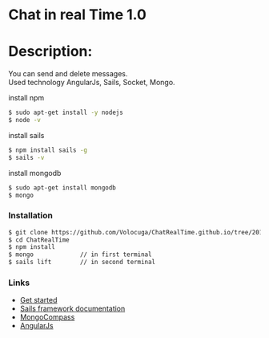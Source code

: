 # Chat in real Time 1.0


# Description: 

You can send and delete messages.  
Used technology AngularJs, Sails, Socket, Mongo.  

install npm 
```sh
$ sudo apt-get install -y nodejs
$ node -v
```
install sails 
```sh
$ npm install sails -g
$ sails -v
```
install mongodb
```sh
$ sudo apt-get install mongodb
$ mongo
```

### Installation

```sh
$ git clone https://github.com/Volocuga/ChatRealTime.github.io/tree/20180927-Oleh-forOurTeam
$ cd ChatRealTime
$ npm install
$ mongo             // in first terminal
$ sails lift        // in second terminal
```

### Links

+ [Get started](https://sailsjs.com/get-started)
+ [Sails framework documentation](https://sailsjs.com/documentation)
+ [MongoCompass](https://www.mongodb.com/download-center?jmp=hero#compass)
+ [AngularJs](https://angularjs.org/)


